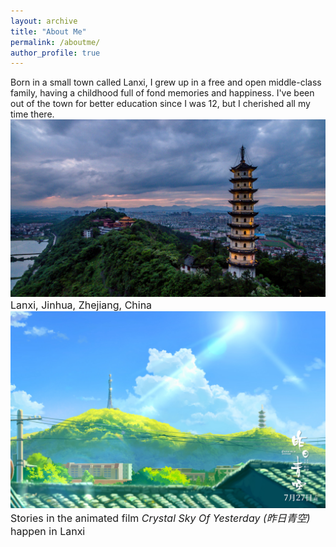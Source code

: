 ```yaml
---
layout: archive
title: "About Me"
permalink: /aboutme/
author_profile: true
---
```


Born in a small town called Lanxi, I grew up in a free and open middle-class family, having a childhood full of fond memories and happiness. I've been out of the town for better education since I was 12, but I cherished all my time there.
![Lanxi](/images/Lanxi.jpg)
 <font size="3"> Lanxi, Jinhua, Zhejiang, China </font> 
![Movie](/images/Movie.jpg)
 <font size="3"> Stories in the animated film *Crystal Sky Of Yesterday (昨日青空)* happen in Lanxi </font> 
 
 

